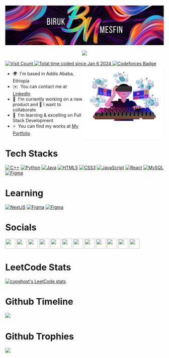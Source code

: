 ![Biruk Mesfin](https://github.com/cypghost/cypghost/blob/main/MESFIN.png)

<p align="center">
    <img src="https://readme-typing-svg.herokuapp.com/?font=Righteous&size=35&center=true&vCenter=true&width=800&height=70&duration=4000&lines=Hi+There!+👋;+👨‍💻+I'm+BIRUK+MESFIN!;+I'm+a+Developer,+Designer,+Content+Creator;" />
</p>

<a href="https://visitcount.itsvg.in" target="_blank" rel="noreferrer">
  <img src="https://visitcount.itsvg.in/api?id=cypghost&icon=0&color=0" alt="Visit Count" />
</a>
<a href="https://wakatime.com/@018cdff5-c7e0-4afd-b223-bc54593c17fe">
    <img src="https://wakatime.com/badge/user/018cdff5-c7e0-4afd-b223-bc54593c17fe.svg" alt="Total time coded since Jan 6 2024" />
</a>
<a href="https://codeforces.com/profile/Code-13">
    <img src="https://codeforces-readme-stats.vercel.app/api/badge?username=Code-13" alt="Codeforces Badge">
</a>

<img align="right" width=250px height=230px alt="side_sticker" src="https://github.com/cypghost/cypghost/blob/main/Untitled%20design.png" />

*   🌍  I'm based in Addis Ababa, Ethiopia
*   ✉️  You can contact me at [LinkedIn](https://www.linkedin.com/in/biruk-mesfin)
*   🤝  I'm currently working on a new product and 💫 I want to collaborate
*   🧠  I'm learning & excelling on Full Stack Development
*   ⚡  You can find my works at [My Portfolio](https://biruk-mesfin.vercel.app)  

# Tech Stacks 

<p align="left">
    <a href="https://docs.microsoft.com/en-us/cpp/?view=msvc-170" target="_blank" rel="noreferrer"><img src="https://raw.githubusercontent.com/danielcranney/readme-generator/main/public/icons/skills/cplusplus-colored.svg" width="36" height="36" alt="C++" /></a>
    <a href="https://www.python.org/" target="_blank" rel="noreferrer"><img src="https://raw.githubusercontent.com/danielcranney/readme-generator/main/public/icons/skills/python-colored.svg" width="36" height="36" alt="Python" /></a>
    <a href="https://www.oracle.com/java/" target="_blank" rel="noreferrer"><img src="https://raw.githubusercontent.com/danielcranney/readme-generator/main/public/icons/skills/java-colored.svg" width="36" height="36" alt="Java" /></a>
    <a href="https://developer.mozilla.org/en-US/docs/Glossary/HTML5" target="_blank" rel="noreferrer"><img src="https://raw.githubusercontent.com/danielcranney/readme-generator/main/public/icons/skills/html5-colored.svg" width="36" height="36" alt="HTML5" /></a>
    <a href="https://www.w3.org/TR/CSS/#css" target="_blank" rel="noreferrer"><img src="https://raw.githubusercontent.com/danielcranney/readme-generator/main/public/icons/skills/css3-colored.svg" width="36" height="36" alt="CSS3" /></a>
    <a href="https://developer.mozilla.org/en-US/docs/Web/JavaScript" target="_blank" rel="noreferrer"><img src="https://raw.githubusercontent.com/danielcranney/readme-generator/main/public/icons/skills/javascript-colored.svg" width="36" height="36" alt="JavaScript" /></a>
     <a href="https://reactjs.org/" target="_blank" rel="noreferrer"><img src="https://raw.githubusercontent.com/danielcranney/readme-generator/main/public/icons/skills/react-colored.svg" width="36" height="36" alt="React" /></a>
    <a href="https://www.mysql.com/" target="_blank" rel="noreferrer"><img src="https://raw.githubusercontent.com/danielcranney/readme-generator/main/public/icons/skills/mysql-colored.svg" width="36" height="36" alt="MySQL" /></a>
    <a href="https://www.figma.com/" target="_blank" rel="noreferrer"><img src="https://raw.githubusercontent.com/danielcranney/readme-generator/main/public/icons/skills/figma-colored.svg" width="36" height="36" alt="Figma" /></a>
</p>

# Learning

<p align="left">
    <a href="https://nextjs.org/" target="_blank" rel="noreferrer"><img src="https://raw.githubusercontent.com/danielcranney/readme-generator/main/public/icons/skills/nextjs-colored.svg" width="36" height="36" alt="NextJS" /></a>
    <a href="https://tailwindcss.com/" target="_blank" rel="noreferrer"><img src="https://raw.githubusercontent.com/danielcranney/readme-generator/main/public/icons/skills/tailwindcss-colored.svg" width="36" height="36" alt="Figma" /></a>
    <a href="https://www.typescriptlang.org/" target="_blank" rel="noreferrer"><img src="https://raw.githubusercontent.com/danielcranney/readme-generator/main/public/icons/skills/typescript-colored.svg" width="36" height="36" alt="Figma" /></a>
</p>

# Socials
 
<p align="left">
    <a href="https://www.github.com/cypghost" target="_blank" rel="noreferrer"><img src="https://raw.githubusercontent.com/danielcranney/readme-generator/main/public/icons/socials/github.svg" width="32" height="32" /></a>
    <a href="https://www.stackoverflow.com/users/19643279/ghost" target="_blank" rel="noreferrer"><img src="https://raw.githubusercontent.com/danielcranney/readme-generator/main/public/icons/socials/stackoverflow.svg" width="32" height="32" /></a>
    <a href="https://discord.com/users/LEGBM#3452" target="_blank" rel="noreferrer"><img src="https://raw.githubusercontent.com/danielcranney/readme-generator/main/public/icons/socials/discord.svg" width="32" height="32" /></a>
    <a href="https://www.codepen.io/cypghost" target="_blank" rel="noreferrer"><img src="https://raw.githubusercontent.com/danielcranney/readme-generator/main/public/icons/socials/codepen.svg" width="32" height="32" /></a>
    <a href="https://www.dribbble.com/DESIGOD" target="_blank" rel="noreferrer"><img src="https://raw.githubusercontent.com/danielcranney/readme-generator/main/public/icons/socials/dribbble.svg" width="32" height="32" /></a>
    <a href="https://www.facebook.com/biruk.mes.3" target="_blank" rel="noreferrer"><img src="https://raw.githubusercontent.com/danielcranney/readme-generator/main/public/icons/socials/facebook.svg" width="32" height="32" /></a>
    <a href="http://www.instagram.com/biruk__m" target="_blank" rel="noreferrer"><img src="https://raw.githubusercontent.com/danielcranney/readme-generator/main/public/icons/socials/instagram.svg" width="32" height="32" /></a>
    <a href="http://www.medium.com/@hackghost2468" target="_blank" rel="noreferrer"><img src="https://raw.githubusercontent.com/danielcranney/readme-generator/main/public/icons/socials/medium.svg" width="32" height="32" /></a>
    <a href="https://www.linkedin.com/in/biruk-mesfin" target="_blank" rel="noreferrer"><img src="https://raw.githubusercontent.com/danielcranney/readme-generator/main/public/icons/socials/linkedin.svg" width="32" height="32" /></a>
    <a href="https://www.twitter.com/Bi2kmes" target="_blank" rel="noreferrer"><img src="https://raw.githubusercontent.com/danielcranney/readme-generator/main/public/icons/socials/twitter.svg" width="32" height="32" /></a>
    <a href="https://www.youtube.com/c/UCeOyQjuIqU1-ayFd9t0GtUQ" target="_blank" rel="noreferrer"><img src="https://raw.githubusercontent.com/danielcranney/readme-generator/main/public/icons/socials/youtube.svg" width="32" height="32" /></a>
    <a href="https://www.twitch.tv/jinxoxoxo" target="_blank" rel="noreferrer"><img src="https://raw.githubusercontent.com/danielcranney/readme-generator/main/public/icons/socials/twitch.svg" width="32" height="32" /></a>
</p>

# LeetCode Stats

<a href="https://github.com/KnlnKS/leetcode-stats" target="_blank" rel="noreferrer">
  <img src="https://leetcode-stats-six.vercel.app/?username=cypghost&theme=dark" alt="cypghost's LeetCode stats" />
</a>

# Github Timeline

<a href="http://www.github.com/cypghost" style="align: left;">
<img src="https://github-readme-streak-stats.herokuapp.com/?user=cypghost&stroke=ffffff&background=1c1917&ring=0891b2&fire=0891b2&currStreakNum=ffffff&currStreakLabel=0891b2&sideNums=ffffff&sideLabels=ffffff&dates=ffffff&hide_border=true" />
</a>

#  Github Trophies

<img src="https://github-profile-trophy.vercel.app/?username=cypghost&theme=onestar&no-frame=true&no-bg=false&margin-w=4" />
